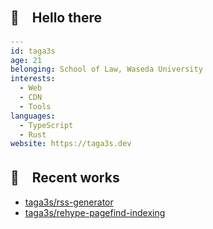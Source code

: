 ## 🐳　Hello there
```yaml
---
id: taga3s
age: 21
belonging: School of Law, Waseda University
interests:
  - Web
  - CDN
  - Tools
languages:
  - TypeScript
  - Rust
website: https://taga3s.dev
```

## 🔧　Recent works
- [taga3s/rss-generator](https://github.com/taga3s/rss-generator)
- [taga3s/rehype-pagefind-indexing](https://github.com/taga3s/rehype-pagefind-indexing)
